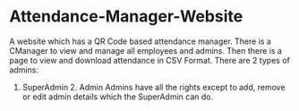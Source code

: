 # Attendance-Manager-Website
A website which has a QR Code based attendance manager. There is a CManager to view and manage all employees and admins. Then there is a page to view and download attendance in CSV Format.
There are 2 types of admins: 
1. SuperAdmin 2. Admin
Admins have all the rights except to add, remove or edit admin details which the SuperAdmin can do.
